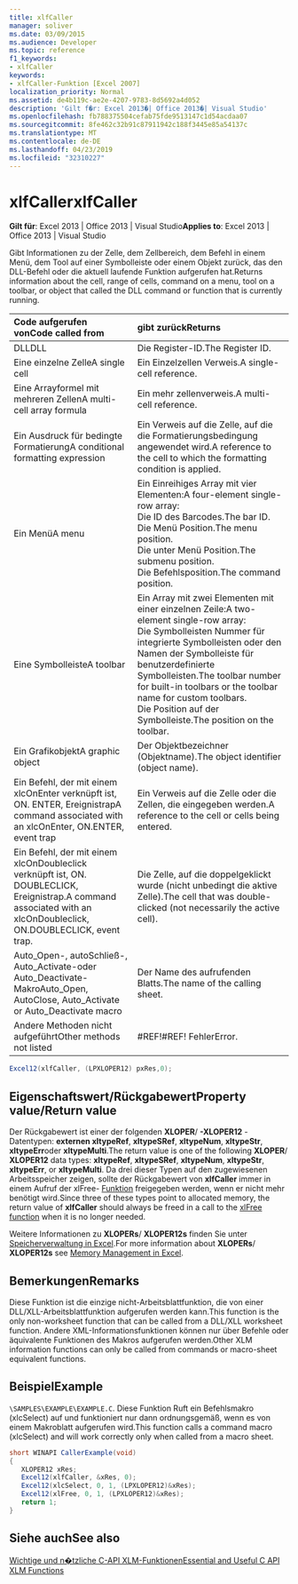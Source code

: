 ```yaml
---
title: xlfCaller
manager: soliver
ms.date: 03/09/2015
ms.audience: Developer
ms.topic: reference
f1_keywords:
- xlfCaller
keywords:
- xlfCaller-Funktion [Excel 2007]
localization_priority: Normal
ms.assetid: de4b119c-ae2e-4207-9783-8d5692a4d052
description: 'Gilt f�r: Excel 2013�| Office 2013�| Visual Studio'
ms.openlocfilehash: fb788375504cefab75fde9513147c1d54acdaa07
ms.sourcegitcommit: 8fe462c32b91c87911942c188f3445e85a54137c
ms.translationtype: MT
ms.contentlocale: de-DE
ms.lasthandoff: 04/23/2019
ms.locfileid: "32310227"
---
```

# <a name="xlfcaller"></a><span data-ttu-id="c498b-104">xlfCaller</span><span class="sxs-lookup"><span data-stu-id="c498b-104">xlfCaller</span></span>

 <span data-ttu-id="c498b-105">**Gilt für**: Excel 2013 | Office 2013 | Visual Studio</span><span class="sxs-lookup"><span data-stu-id="c498b-105">**Applies to**: Excel 2013 | Office 2013 | Visual Studio</span></span> 
  
<span data-ttu-id="c498b-106">Gibt Informationen zu der Zelle, dem Zellbereich, dem Befehl in einem Menü, dem Tool auf einer Symbolleiste oder einem Objekt zurück, das den DLL-Befehl oder die aktuell laufende Funktion aufgerufen hat.</span><span class="sxs-lookup"><span data-stu-id="c498b-106">Returns information about the cell, range of cells, command on a menu, tool on a toolbar, or object that called the DLL command or function that is currently running.</span></span>
  
|<span data-ttu-id="c498b-107">**Code aufgerufen von**</span><span class="sxs-lookup"><span data-stu-id="c498b-107">**Code called from**</span></span>|<span data-ttu-id="c498b-108">**gibt zurück**</span><span class="sxs-lookup"><span data-stu-id="c498b-108">**Returns**</span></span>|
|:-----|:-----|
|<span data-ttu-id="c498b-109">DLL</span><span class="sxs-lookup"><span data-stu-id="c498b-109">DLL</span></span>  <br/> |<span data-ttu-id="c498b-110">Die Register-ID.</span><span class="sxs-lookup"><span data-stu-id="c498b-110">The Register ID.</span></span>  <br/> |
|<span data-ttu-id="c498b-111">Eine einzelne Zelle</span><span class="sxs-lookup"><span data-stu-id="c498b-111">A single cell</span></span>  <br/> |<span data-ttu-id="c498b-112">Ein Einzelzellen Verweis.</span><span class="sxs-lookup"><span data-stu-id="c498b-112">A single-cell reference.</span></span>  <br/> |
|<span data-ttu-id="c498b-113">Eine Arrayformel mit mehreren Zellen</span><span class="sxs-lookup"><span data-stu-id="c498b-113">A multi-cell array formula</span></span>  <br/> |<span data-ttu-id="c498b-114">Ein mehr zellenverweis.</span><span class="sxs-lookup"><span data-stu-id="c498b-114">A multi-cell reference.</span></span>  <br/> |
|<span data-ttu-id="c498b-115">Ein Ausdruck für bedingte Formatierung</span><span class="sxs-lookup"><span data-stu-id="c498b-115">A conditional formatting expression</span></span>  <br/> |<span data-ttu-id="c498b-116">Ein Verweis auf die Zelle, auf die die Formatierungsbedingung angewendet wird.</span><span class="sxs-lookup"><span data-stu-id="c498b-116">A reference to the cell to which the formatting condition is applied.</span></span>  <br/> |
|<span data-ttu-id="c498b-117">Ein Menü</span><span class="sxs-lookup"><span data-stu-id="c498b-117">A menu</span></span>  <br/> | <span data-ttu-id="c498b-118">Ein Einreihiges Array mit vier Elementen:</span><span class="sxs-lookup"><span data-stu-id="c498b-118">A four-element single-row array:</span></span>  <br/>  <span data-ttu-id="c498b-119">Die ID des Barcodes.</span><span class="sxs-lookup"><span data-stu-id="c498b-119">The bar ID.</span></span>  <br/>  <span data-ttu-id="c498b-120">Die Menü Position.</span><span class="sxs-lookup"><span data-stu-id="c498b-120">The menu position.</span></span>  <br/>  <span data-ttu-id="c498b-121">Die unter Menü Position.</span><span class="sxs-lookup"><span data-stu-id="c498b-121">The submenu position.</span></span>  <br/>  <span data-ttu-id="c498b-122">Die Befehlsposition.</span><span class="sxs-lookup"><span data-stu-id="c498b-122">The command position.</span></span>  <br/> |
|<span data-ttu-id="c498b-123">Eine Symbolleiste</span><span class="sxs-lookup"><span data-stu-id="c498b-123">A toolbar</span></span>  <br/> | <span data-ttu-id="c498b-124">Ein Array mit zwei Elementen mit einer einzelnen Zeile:</span><span class="sxs-lookup"><span data-stu-id="c498b-124">A two-element single-row array:</span></span>  <br/>  <span data-ttu-id="c498b-125">Die Symbolleisten Nummer für integrierte Symbolleisten oder den Namen der Symbolleiste für benutzerdefinierte Symbolleisten.</span><span class="sxs-lookup"><span data-stu-id="c498b-125">The toolbar number for built-in toolbars or the toolbar name for custom toolbars.</span></span>  <br/>  <span data-ttu-id="c498b-126">Die Position auf der Symbolleiste.</span><span class="sxs-lookup"><span data-stu-id="c498b-126">The position on the toolbar.</span></span>  <br/> |
|<span data-ttu-id="c498b-127">Ein Grafikobjekt</span><span class="sxs-lookup"><span data-stu-id="c498b-127">A graphic object</span></span>  <br/> |<span data-ttu-id="c498b-128">Der Objektbezeichner (Objektname).</span><span class="sxs-lookup"><span data-stu-id="c498b-128">The object identifier (object name).</span></span>  <br/> |
|<span data-ttu-id="c498b-129">Ein Befehl, der mit einem xlcOnEnter verknüpft ist, ON. ENTER, Ereignistrap</span><span class="sxs-lookup"><span data-stu-id="c498b-129">A command associated with an xlcOnEnter, ON.ENTER, event trap</span></span>  <br/> |<span data-ttu-id="c498b-130">Ein Verweis auf die Zelle oder die Zellen, die eingegeben werden.</span><span class="sxs-lookup"><span data-stu-id="c498b-130">A reference to the cell or cells being entered.</span></span>  <br/> |
|<span data-ttu-id="c498b-131">Ein Befehl, der mit einem xlcOnDoubleclick verknüpft ist, ON. DOUBLECLICK, Ereignistrap.</span><span class="sxs-lookup"><span data-stu-id="c498b-131">A command associated with an xlcOnDoubleclick, ON.DOUBLECLICK, event trap.</span></span>  <br/> |<span data-ttu-id="c498b-132">Die Zelle, auf die doppelgeklickt wurde (nicht unbedingt die aktive Zelle).</span><span class="sxs-lookup"><span data-stu-id="c498b-132">The cell that was double-clicked (not necessarily the active cell).</span></span>  <br/> |
|<span data-ttu-id="c498b-133">Auto_Open-, autoSchließ-, Auto_Activate-oder Auto_Deactivate-Makro</span><span class="sxs-lookup"><span data-stu-id="c498b-133">Auto_Open, AutoClose, Auto_Activate or Auto_Deactivate macro</span></span>  <br/> |<span data-ttu-id="c498b-134">Der Name des aufrufenden Blatts.</span><span class="sxs-lookup"><span data-stu-id="c498b-134">The name of the calling sheet.</span></span>  <br/> |
|<span data-ttu-id="c498b-135">Andere Methoden nicht aufgeführt</span><span class="sxs-lookup"><span data-stu-id="c498b-135">Other methods not listed</span></span>  <br/> |<span data-ttu-id="c498b-136">#REF!</span><span class="sxs-lookup"><span data-stu-id="c498b-136">#REF!</span></span> <span data-ttu-id="c498b-137">Fehler</span><span class="sxs-lookup"><span data-stu-id="c498b-137">Error.</span></span>  <br/> |
   
```cs
Excel12(xlfCaller, (LPXLOPER12) pxRes,0);
```

## <a name="property-valuereturn-value"></a><span data-ttu-id="c498b-138">Eigenschaftswert/Rückgabewert</span><span class="sxs-lookup"><span data-stu-id="c498b-138">Property value/Return value</span></span>

<span data-ttu-id="c498b-139">Der Rückgabewert ist einer der folgenden **XLOPER**/ **-XLOPER12** -Datentypen: **externen xltypeRef**, **xltypeSRef**, **xltypeNum**, **xltypeStr**, **xltypeErr**oder **xltypeMulti**.</span><span class="sxs-lookup"><span data-stu-id="c498b-139">The return value is one of the following **XLOPER**/ **XLOPER12** data types: **xltypeRef**, **xltypeSRef**, **xltypeNum**, **xltypeStr**, **xltypeErr**, or **xltypeMulti**.</span></span> <span data-ttu-id="c498b-140">Da drei dieser Typen auf den zugewiesenen Arbeitsspeicher zeigen, sollte der Rückgabewert von **xlfCaller** immer in einem Aufruf der xlFree- [Funktion](xlfree.md) freigegeben werden, wenn er nicht mehr benötigt wird.</span><span class="sxs-lookup"><span data-stu-id="c498b-140">Since three of these types point to allocated memory, the return value of **xlfCaller** should always be freed in a call to the [xlFree function](xlfree.md) when it is no longer needed.</span></span> 
  
<span data-ttu-id="c498b-141">Weitere Informationen zu **XLOPERs**/ **XLOPER12s** finden Sie unter [Speicherverwaltung in Excel](memory-management-in-excel.md).</span><span class="sxs-lookup"><span data-stu-id="c498b-141">For more information about **XLOPERs**/ **XLOPER12s** see [Memory Management in Excel](memory-management-in-excel.md).</span></span>
  
## <a name="remarks"></a><span data-ttu-id="c498b-142">Bemerkungen</span><span class="sxs-lookup"><span data-stu-id="c498b-142">Remarks</span></span>

<span data-ttu-id="c498b-143">Diese Funktion ist die einzige nicht-Arbeitsblattfunktion, die von einer DLL/XLL-Arbeitsblattfunktion aufgerufen werden kann.</span><span class="sxs-lookup"><span data-stu-id="c498b-143">This function is the only non-worksheet function that can be called from a DLL/XLL worksheet function.</span></span> <span data-ttu-id="c498b-144">Andere XML-Informationsfunktionen können nur über Befehle oder äquivalente Funktionen des Makros aufgerufen werden.</span><span class="sxs-lookup"><span data-stu-id="c498b-144">Other XLM information functions can only be called from commands or macro-sheet equivalent functions.</span></span>
  
## <a name="example"></a><span data-ttu-id="c498b-145">Beispiel</span><span class="sxs-lookup"><span data-stu-id="c498b-145">Example</span></span>

 <span data-ttu-id="c498b-146">`\SAMPLES\EXAMPLE\EXAMPLE.C`.</span><span class="sxs-lookup"><span data-stu-id="c498b-146"></span></span> <span data-ttu-id="c498b-147">Diese Funktion Ruft ein Befehlsmakro (xlcSelect) auf und funktioniert nur dann ordnungsgemäß, wenn es von einem Makroblatt aufgerufen wird.</span><span class="sxs-lookup"><span data-stu-id="c498b-147">This function calls a command macro (xlcSelect) and will work correctly only when called from a macro sheet.</span></span>
  
```cs
short WINAPI CallerExample(void)
{
   XLOPER12 xRes;
   Excel12(xlfCaller, &xRes, 0);
   Excel12(xlcSelect, 0, 1, (LPXLOPER12)&xRes);
   Excel12(xlFree, 0, 1, (LPXLOPER12)&xRes);
   return 1;
}
```

## <a name="see-also"></a><span data-ttu-id="c498b-148">Siehe auch</span><span class="sxs-lookup"><span data-stu-id="c498b-148">See also</span></span>



[<span data-ttu-id="c498b-149">Wichtige und n�tzliche C-API XLM-Funktionen</span><span class="sxs-lookup"><span data-stu-id="c498b-149">Essential and Useful C API XLM Functions</span></span>](essential-and-useful-c-api-xlm-functions.md)

